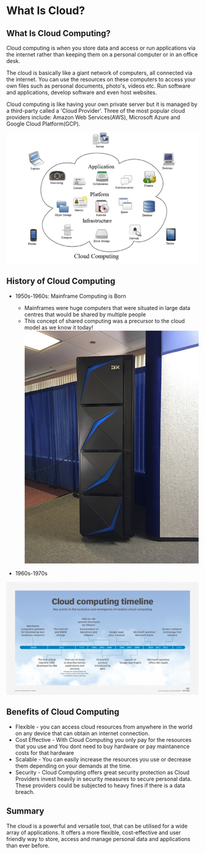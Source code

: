# What Is Cloud?


## What Is Cloud Computing?

Cloud computing is when you store data and access or run applications via the internet rather than keeping them on a personal computer or in an office desk.

The cloud is basically like a giant network of computers, all connected via the internet. You can use the resources on these computers to access your own files such as personal documents, photo's, videos etc. Run software and applications, develop software and even host websites.

Cloud computing is like having your own private server but it is managed by a third-party called a 'Cloud Provider'. Three of the most popular cloud providers include: Amazon Web Services(AWS), Microsoft Azure and Google Cloud Platform(GCP). 

![Cloud Computing Diagram](../../../readme-images/Cloud-computing-illustration-diagram.png)

## History of Cloud Computing
- 1950s-1960s: Mainframe Computing is Born
  - Mainframes were huge computers that were situated in large data centres that would be shared by multiple people
  - This concept of shared computing was a precursor to the cloud model as we know it today!
![IBM Mainframe](../../../readme-images/1200px-IBM_Z15_mainframe.jpg)
  
- 1960s-1970s

![Cloud Timeline](../../../readme-images/cloud_computing_timeline-f.png)


## Benefits of Cloud Computing

- Flexible - you can access cloud resources from anywhere in the world on any device that can obtain an internet connection.
- Cost Effective - With Cloud Computing you only pay for the resources that you use and You dont need to buy hardware or pay maintanence costs for that hardware
- Scalable - You can easily increase the resources you use or decrease them depending on your demands at the time.
- Security - Cloud Computing offers great security protection as Cloud Providers invest heavily in security measures to secure personal data. These providers could be subjected to heavy fines if there is a data breach.

## Summary

The cloud is a powerful and versatile tool, that can be utilised for a wide array of applications. It offers a more flexible, cost-effective and user friendly way to store, access and manage personal data and applications than ever before.




